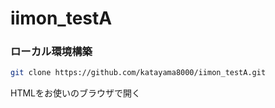 # iimon_testA

### ローカル環境構築

```bash
git clone https://github.com/katayama8000/iimon_testA.git
```

HTMLをお使いのブラウザで開く
